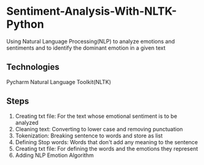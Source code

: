 # Sentiment-Analysis-With-NLTK-Python
Using Natural Language Processing(NLP) to analyze emotions and sentiments and to identify the dominant emotion in a given text 
## Technologies
Pycharm
Natural Language Toolkit(NLTK)
## Steps
1. Creating txt file: For the text whose emotional sentiment is to be analyzed
3. Cleaning text: Converting to lower case and removing punctuation
4. Tokenization: Breaking sentence to words and store as list
5. Defining Stop words: Words that don't add any meaning to the sentence
6. Creating txt file: For defining the words and the emotions they represent
7. Adding NLP Emotion Algorithm

